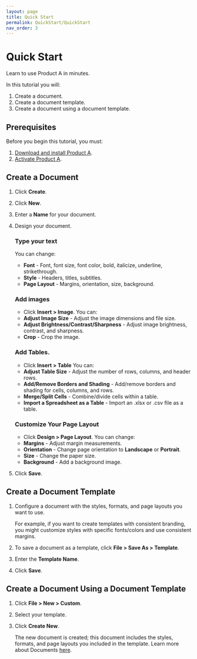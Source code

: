 ```yaml
---
layout: page
title: Quick Start
permalink: QuickStart/QuickStart
nav_order: 3
---
```

# Quick Start

Learn to use Product A in minutes.

In this tutorial you will:

1. Create a document.
2. Create a document template.
3. Create a document using a document template.

## Prerequisites

Before you begin this tutorial, you must:

1. [Download and install Product A](/portfoliotesting2/Docs/Installation/Installation#install-product-a).
2. [Activate Product A](/portfoliotesting2/Docs/Installation/Installation#activate-product-a).

## Create a Document

1. Click **Create**.
2. Click **New**.
3. Enter a **Name** for your document.
4. Design your document.
   
   ### Type your text
   
   You can change:
    - **Font** - Font, font size, font color, bold, italicize, underline, strikethrough.
    - **Style** - Headers, titles, subtitles.
    - **Page Layout** - Margins, orientation, size, background.
  
   ### Add images
   
   * Click **Insert > Image**.
   You can:
    - **Adjust Image Size** - Adjust the image dimensions and file size.
    - **Adjust Brightness/Contrast/Sharpness** - Adjust image brightness, contrast, and sharpness.
    - **Crop** - Crop the image.
   
   ### Add Tables.
   
   * Click **Insert > Table**
   You can:
    - **Adjust Table Size** - Adjust the number of rows, columns, and header rows.
    - **Add/Remove Borders and Shading** - Add/remove borders and shading for cells, columns, and rows.
    - **Merge/Split Cells** - Combine/divide cells within a table.
    - **Import a Spreadsheet as a Table** - Import an .xlsx or .csv file as a table.

   ### Customize Your Page Layout
   
   * Click **Design > Page Layout**.
   You can change:
    - **Margins** - Adjust margin measurements.
    - **Orientation** - Change page orientation to **Landscape** or **Portrait**.
    - **Size** - Change the paper size.
    - **Background** - Add a background image.
5. Click **Save**.

## Create a Document Template

1. Configure a document with the styles, formats, and page layouts you want to use.

    For example, if you want to create templates with consistent branding, you might customize styles with specific fonts/colors and use consistent margins.
2. To save a document as a template, click **File > Save As > Template**.
3. Enter the **Template Name**.
4. Click **Save**.

## Create a Document Using a Document Template

1. Click **File > New > Custom**.
2. Select your template.
3. Click **Create New**.

   The new document is created; this document includes the styles, formats, and page layouts you included in the template.
   Learn more about Documents [here](/portfoliotesting2/Documents/Documents).